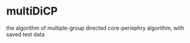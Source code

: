 # multiDiCP
the algorithm of multiple-group directed core-periephry algorithm, with saved test data
